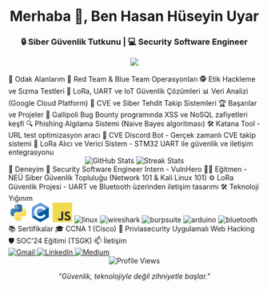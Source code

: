 <h1 align="center">Merhaba 👋, Ben Hasan Hüseyin Uyar</h1> <h3 align="center">🔒 Siber Güvenlik Tutkunu | 💻 Security Software Engineer</h3> <p align="center"> <img src="https://readme-typing-svg.herokuapp.com?lines=Siber+Güvenlik+Araştırmacısı;Red+Team+%26+Blue+Team;Bug+Bounty+Hunter;LoRa+ve+UART+Uzmanı&center=true&width=380&height=45"> </p>
🎯 Odak Alanlarım
🔐 Red Team & Blue Team Operasyonları
🕵️ Etik Hackleme ve Sızma Testleri
📡 LoRa, UART ve IoT Güvenlik Çözümleri
📊 Veri Analizi (Google Cloud Platform)
🤖 CVE ve Siber Tehdit Takip Sistemleri
🏆 Başarılar ve Projeler
🎯 Gallipoli Bug Bounty programında XSS ve NoSQL zafiyetleri keşfi
🔍 Phishing Algılama Sistemi (Naive Bayes algoritması)
🛠️ Katana Tool - URL test optimizasyon aracı
🤖 CVE Discord Bot - Gerçek zamanlı CVE takip sistemi
📡 LoRa Alıcı ve Verici Sistem - STM32 UART ile güvenlik ve iletişim entegrasyonu
<div align="center"> <img src="https://github-readme-stats.vercel.app/api?username=hhuseyinuyar&show_icons=true&theme=radical" alt="GitHub Stats" height="165"> <img src="https://github-readme-streak-stats.herokuapp.com/?user=hhuseyinuyar&theme=radical" alt="Streak Stats" height="165"> </div>
💼 Deneyim
🔧 Security Software Engineer Intern - VulnHero
👨‍🏫 Eğitmen - NEÜ Siber Güvenlik Topluluğu (Network 101 & Kali Linux 101)
⚙️ LoRa Güvenlik Projesi - UART ve Bluetooth üzerinden iletişim tasarımı
🛠 Teknoloji Yığınım
<div align="left"> <img src="https://raw.githubusercontent.com/devicons/devicon/master/icons/python/python-original.svg" alt="python" width="40" height="40"/> <img src="https://raw.githubusercontent.com/devicons/devicon/master/icons/c/c-original.svg" alt="c" width="40" height="40"/> <img src="https://raw.githubusercontent.com/devicons/devicon/master/icons/javascript/javascript-original.svg" alt="javascript" width="40" height="40"/> <img src="https://www.vectorlogo.zone/logos/linux/linux-icon.svg" alt="linux" width="40" height="40"/> <img src="https://www.vectorlogo.zone/logos/wireshark/wireshark-icon.svg" alt="wireshark" width="40" height="40"/> <img src="https://www.kali.org/tools/burpsuite/images/burpsuite-logo.svg" alt="burpsuite" width="40" height="40"/> <img src="https://upload.wikimedia.org/wikipedia/commons/3/31/Arduino_Logo.svg" alt="arduino" width="40" height="40"/> <img src="https://www.vectorlogo.zone/logos/bluetooth/bluetooth-official.svg" alt="bluetooth" width="40" height="40"/> </div>
📚 Sertifikalar
🎓 CCNA 1 (Cisco)
🔐 Priviasecurity Uygulamalı Web Hacking
🛡️ SOC'24 Eğitimi (TSGK)
📫 İletişim
<div align="left"> <a href="mailto:hhuseyinuyar17@gmail.com"> <img src="https://img.shields.io/badge/Gmail-D14836?style=for-the-badge&logo=gmail&logoColor=white" alt="Gmail"/> </a> <a href="https://linkedin.com/in/hhuseyinuyar"> <img src="https://img.shields.io/badge/LinkedIn-0077B5?style=for-the-badge&logo=linkedin&logoColor=white" alt="LinkedIn"/> </a> <a href="https://medium.com/@hhuseyinuyar"> <img src="https://img.shields.io/badge/Medium-12100E?style=for-the-badge&logo=medium&logoColor=white" alt="Medium"/> </a> </div> <div align="center"> <img src="https://komarev.com/ghpvc/?username=hhuseyinuyar&label=Profile%20views&color=0e75b6&style=flat" alt="Profile Views" /> </div> <p align="center"> <i>"Güvenlik, teknolojiyle değil zihniyetle başlar."</i> </p>
